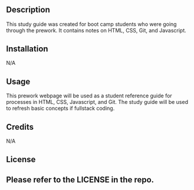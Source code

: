 # <Prework Study Guide Webpage>

## Description

This study guide was created for boot camp students who were going through the prework.  It contains notes on HTML, CSS, Git, and Javascript.


## Installation

N/A

## Usage

This prework webpage will be used as a student reference guide for processes in HTML, CSS, Javascript, and Git.  The study guide will be used to refresh basic concepts if fullstack coding.  

## Credits

N/A

## License

Please refer to the LICENSE in the repo.
---

